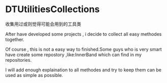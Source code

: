 DTUtilitiesCollections
======================

收集用过或则觉得可能会用到的工具类

After have developed some projects , i decide to collect all easy methodes together.

Of course , this is not a easy way to finished.Some guys who is very smart have create some repostory ,like:InnerBand
which can find in my repositories.

I will add enough explaination to all methodes and try to keep them can be used as simple as possible.
